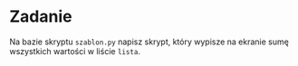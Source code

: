 # Zadanie

Na bazie skryptu `szablon.py` napisz skrypt, który wypisze na ekranie sumę wszystkich wartości w liście `lista`.